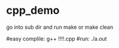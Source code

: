 # cpp_demo

go into sub dir and run make or make clean

#easy complile:  g++ !!!!.cpp
#run: ./a.out
